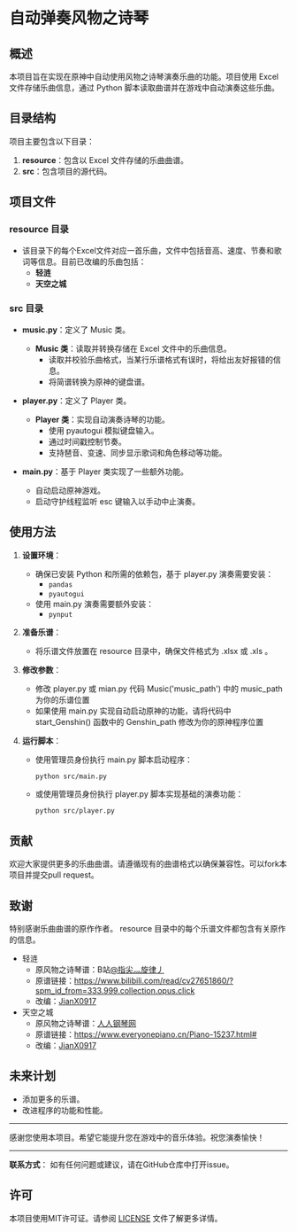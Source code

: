 # 自动弹奏风物之诗琴

## 概述

本项目旨在实现在原神中自动使用风物之诗琴演奏乐曲的功能。项目使用 Excel 文件存储乐曲信息，通过 Python 脚本读取曲谱并在游戏中自动演奏这些乐曲。

## 目录结构

项目主要包含以下目录：

1. **resource**：包含以 Excel 文件存储的乐曲曲谱。
2. **src**：包含项目的源代码。

## 项目文件

### resource 目录

- 该目录下的每个Excel文件对应一首乐曲，文件中包括音高、速度、节奏和歌词等信息。目前已改编的乐曲包括：
  - **轻涟**
  - **天空之城**

### src 目录

- **music.py**：定义了 Music 类。
    - **Music 类**：读取并转换存储在 Excel 文件中的乐曲信息。
      - 读取并校验乐曲格式，当某行乐谱格式有误时，将给出友好报错的信息。
      - 将简谱转换为原神的键盘谱。

- **player.py**：定义了 Player 类。
  - **Player 类**：实现自动演奏诗琴的功能。
    - 使用 pyautogui 模拟键盘输入。
    - 通过时间戳控制节奏。
    - 支持琶音、变速、同步显示歌词和角色移动等功能。

- **main.py**：基于 Player 类实现了一些额外功能。
  - 自动启动原神游戏。
  - 启动守护线程监听 esc 键输入以手动中止演奏。

## 使用方法

1. **设置环境**：
    - 确保已安装 Python 和所需的依赖包，基于 player.py 演奏需要安装：
      - `pandas`
      - `pyautogui`
    - 使用 main.py 演奏需要额外安装：
      - `pynput` 

2. **准备乐谱**：
    - 将乐谱文件放置在 resource 目录中，确保文件格式为 .xlsx 或 .xls 。

3. **修改参数**：
   - 修改 player.py 或 mian.py 代码 Music('music_path') 中的 music_path 为你的乐谱位置
   - 如果使用 main.py 实现自动启动原神的功能，请将代码中 start_Genshin() 函数中的 Genshin_path 修改为你的原神程序位置

4. **运行脚本**：
   - 使用管理员身份执行 main.py 脚本启动程序：
     ```sh
     python src/main.py
     ```
   - 或使用管理员身份执行 player.py 脚本实现基础的演奏功能：
     ```sh
     python src/player.py
     ```

## 贡献

欢迎大家提供更多的乐曲曲谱。请遵循现有的曲谱格式以确保兼容性。可以fork本项目并提交pull request。

## 致谢

特别感谢乐曲曲谱的原作作者。 resource 目录中的每个乐谱文件都包含有关原作的信息。
  - 轻涟
    - 原风物之诗琴谱：B站[@指尖灬旋律丿](https://space.bilibili.com/76052941?spm_id_from=333.976.0.0)
    - 原谱链接：https://www.bilibili.com/read/cv27651860/?spm_id_from=333.999.collection.opus.click
    - 改编：[JianX0917](https://github.com/JianX0917)
  - 天空之城
    - 原风物之诗琴谱：[人人钢琴网](https://www.everyonepiano.cn/)
    - 原谱链接：https://www.everyonepiano.cn/Piano-15237.html#
    - 改编：[JianX0917](https://github.com/JianX0917)

## 未来计划

- 添加更多的乐谱。
- 改进程序的功能和性能。

---

感谢您使用本项目。希望它能提升您在游戏中的音乐体验。祝您演奏愉快！

---

**联系方式**：
如有任何问题或建议，请在GitHub仓库中打开issue。

## 许可

本项目使用MIT许可证。请参阅 [LICENSE](LICENSE.txt) 文件了解更多详情。
